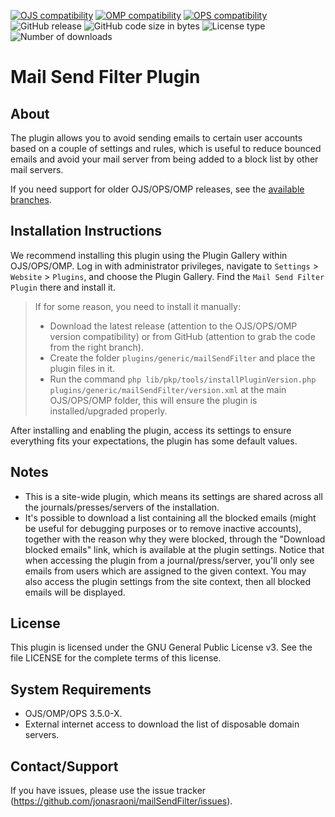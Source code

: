 [![OJS compatibility](https://img.shields.io/badge/ojs-3.5-brightgreen)](https://github.com/pkp/ojs/tree/stable-3_5_0)
[![OMP compatibility](https://img.shields.io/badge/omp-3.5-brightgreen)](https://github.com/pkp/omp/tree/stable-3_5_0)
[![OPS compatibility](https://img.shields.io/badge/ops-3.5-brightgreen)](https://github.com/pkp/ops/tree/stable-3_5_0)
![GitHub release](https://img.shields.io/github/v/release/jonasraoni/mailSendFilter?include_prereleases&label=latest%20release&filter=v2*)
![GitHub code size in bytes](https://img.shields.io/github/languages/code-size/jonasraoni/mailSendFilter)
![License type](https://img.shields.io/github/license/jonasraoni/mailSendFilter)
![Number of downloads](https://img.shields.io/github/downloads/jonasraoni/mailSendFilter/total)

# Mail Send Filter Plugin

## About

The plugin allows you to avoid sending emails to certain user accounts based on a couple of settings and rules, which is useful to reduce bounced emails and avoid your mail server from being added to a block list by other mail servers.

If you need support for older OJS/OPS/OMP releases, see the [available branches](https://github.com/jonasraoni/mailSendFilter/branches).

## Installation Instructions

We recommend installing this plugin using the Plugin Gallery within OJS/OPS/OMP. Log in with administrator privileges, navigate to `Settings` > `Website` > `Plugins`, and choose the Plugin Gallery. Find the `Mail Send Filter Plugin` there and install it.

> If for some reason, you need to install it manually:
> - Download the latest release (attention to the OJS/OPS/OMP version compatibility) or from GitHub (attention to grab the code from the right branch).
> - Create the folder `plugins/generic/mailSendFilter` and place the plugin files in it.
> - Run the command `php lib/pkp/tools/installPluginVersion.php plugins/generic/mailSendFilter/version.xml` at the main OJS/OPS/OMP folder, this will ensure the plugin is installed/upgraded properly.

After installing and enabling the plugin, access its settings to ensure everything fits your expectations, the plugin has some default values.

## Notes

- This is a site-wide plugin, which means its settings are shared across all the journals/presses/servers of the installation.
- It's possible to download a list containing all the blocked emails (might be useful for debugging purposes or to remove inactive accounts), together with the reason why they were blocked, through the "Download blocked emails" link, which is available at the plugin settings. Notice that when accessing the plugin from a journal/press/server, you'll only see emails from users which are assigned to the given context. You may also access the plugin settings from the site context, then all blocked emails will be displayed.

## License

This plugin is licensed under the GNU General Public License v3. See the file LICENSE for the complete terms of this license.

## System Requirements

- OJS/OMP/OPS 3.5.0-X.
- External internet access to download the list of disposable domain servers.

## Contact/Support

If you have issues, please use the issue tracker (https://github.com/jonasraoni/mailSendFilter/issues).
